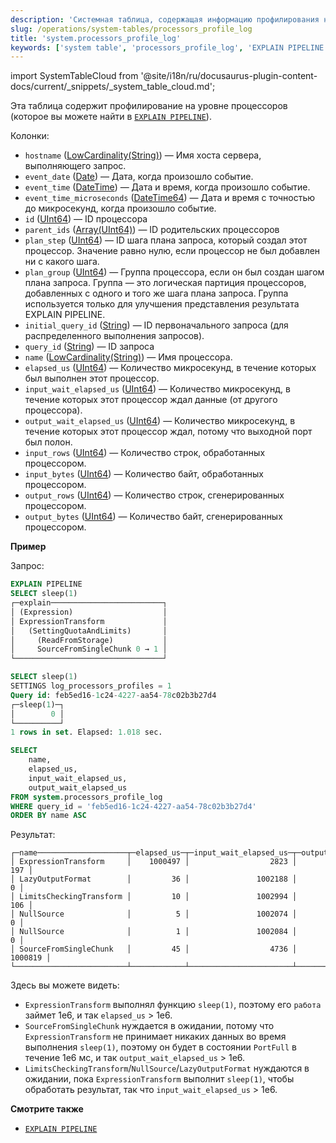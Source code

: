 ```yaml
---
description: 'Системная таблица, содержащая информацию профилирования на уровне процессоров (которую можно найти в `EXPLAIN PIPELINE`)'
slug: /operations/system-tables/processors_profile_log
title: 'system.processors_profile_log'
keywords: ['system table', 'processors_profile_log', 'EXPLAIN PIPELINE']
---
```

import SystemTableCloud from '@site/i18n/ru/docusaurus-plugin-content-docs/current/_snippets/_system_table_cloud.md';

<SystemTableCloud/>

Эта таблица содержит профилирование на уровне процессоров (которое вы можете найти в [`EXPLAIN PIPELINE`](../../sql-reference/statements/explain.md#explain-pipeline)).

Колонки:

- `hostname` ([LowCardinality(String)](../../sql-reference/data-types/string.md)) — Имя хоста сервера, выполняющего запрос.
- `event_date` ([Date](../../sql-reference/data-types/date.md)) — Дата, когда произошло событие.
- `event_time` ([DateTime](../../sql-reference/data-types/datetime.md)) — Дата и время, когда произошло событие.
- `event_time_microseconds` ([DateTime64](../../sql-reference/data-types/datetime64.md)) — Дата и время с точностью до микросекунд, когда произошло событие.
- `id` ([UInt64](../../sql-reference/data-types/int-uint.md)) — ID процессора
- `parent_ids` ([Array(UInt64)](../../sql-reference/data-types/array.md)) — ID родительских процессоров
- `plan_step` ([UInt64](../../sql-reference/data-types/int-uint.md)) — ID шага плана запроса, который создал этот процессор. Значение равно нулю, если процессор не был добавлен ни с какого шага.
- `plan_group` ([UInt64](../../sql-reference/data-types/int-uint.md)) — Группа процессора, если он был создан шагом плана запроса. Группа — это логическая партиция процессоров, добавленных с одного и того же шага плана запроса. Группа используется только для улучшения представления результата EXPLAIN PIPELINE.
- `initial_query_id` ([String](../../sql-reference/data-types/string.md)) — ID первоначального запроса (для распределенного выполнения запросов).
- `query_id` ([String](../../sql-reference/data-types/string.md)) — ID запроса
- `name` ([LowCardinality(String)](../../sql-reference/data-types/lowcardinality.md)) — Имя процессора.
- `elapsed_us` ([UInt64](../../sql-reference/data-types/int-uint.md)) — Количество микросекунд, в течение которых был выполнен этот процессор.
- `input_wait_elapsed_us` ([UInt64](../../sql-reference/data-types/int-uint.md)) — Количество микросекунд, в течение которых этот процессор ждал данные (от другого процессора).
- `output_wait_elapsed_us` ([UInt64](../../sql-reference/data-types/int-uint.md)) — Количество микросекунд, в течение которых этот процессор ждал, потому что выходной порт был полон.
- `input_rows` ([UInt64](../../sql-reference/data-types/int-uint.md)) — Количество строк, обработанных процессором.
- `input_bytes` ([UInt64](../../sql-reference/data-types/int-uint.md)) — Количество байт, обработанных процессором.
- `output_rows` ([UInt64](../../sql-reference/data-types/int-uint.md)) — Количество строк, сгенерированных процессором.
- `output_bytes` ([UInt64](../../sql-reference/data-types/int-uint.md)) — Количество байт, сгенерированных процессором.

**Пример**

Запрос:

``` sql
EXPLAIN PIPELINE
SELECT sleep(1)
┌─explain─────────────────────────┐
│ (Expression)                    │
│ ExpressionTransform             │
│   (SettingQuotaAndLimits)       │
│     (ReadFromStorage)           │
│     SourceFromSingleChunk 0 → 1 │
└─────────────────────────────────┘

SELECT sleep(1)
SETTINGS log_processors_profiles = 1
Query id: feb5ed16-1c24-4227-aa54-78c02b3b27d4
┌─sleep(1)─┐
│        0 │
└──────────┘
1 rows in set. Elapsed: 1.018 sec.

SELECT
    name,
    elapsed_us,
    input_wait_elapsed_us,
    output_wait_elapsed_us
FROM system.processors_profile_log
WHERE query_id = 'feb5ed16-1c24-4227-aa54-78c02b3b27d4'
ORDER BY name ASC
```

Результат:

``` text
┌─name────────────────────┬─elapsed_us─┬─input_wait_elapsed_us─┬─output_wait_elapsed_us─┐
│ ExpressionTransform     │    1000497 │                  2823 │                    197 │
│ LazyOutputFormat        │         36 │               1002188 │                      0 │
│ LimitsCheckingTransform │         10 │               1002994 │                    106 │
│ NullSource              │          5 │               1002074 │                      0 │
│ NullSource              │          1 │               1002084 │                      0 │
│ SourceFromSingleChunk   │         45 │                  4736 │                1000819 │
└─────────────────────────┴────────────┴───────────────────────┴────────────────────────┘
```

Здесь вы можете видеть:

- `ExpressionTransform` выполнял функцию `sleep(1)`, поэтому его `работа` займет 1e6, и так `elapsed_us` > 1e6.
- `SourceFromSingleChunk` нуждается в ожидании, потому что `ExpressionTransform` не принимает никаких данных во время выполнения `sleep(1)`, поэтому он будет в состоянии `PortFull` в течение 1e6 мс, и так `output_wait_elapsed_us` > 1e6.
- `LimitsCheckingTransform`/`NullSource`/`LazyOutputFormat` нуждаются в ожидании, пока `ExpressionTransform` выполнит `sleep(1)`, чтобы обработать результат, так что `input_wait_elapsed_us` > 1e6.

**Смотрите также**

- [`EXPLAIN PIPELINE`](../../sql-reference/statements/explain.md#explain-pipeline)
